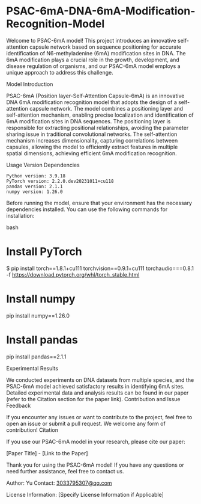 # PSAC-6mA-DNA-6mA-Modification-Recognition-Model
Welcome to PSAC-6mA model! This project introduces an innovative self-attention capsule network based on sequence positioning for accurate identification of N6-methyladenine (6mA) modification sites in DNA. The 6mA modification plays a crucial role in the growth, development, and disease regulation of organisms, and our PSAC-6mA model employs a unique approach to address this challenge.

Model Introduction

PSAC-6mA (Position layer-Self-Attention Capsule-6mA) is an innovative DNA 6mA modification recognition model that adopts the design of a self-attention capsule network. The model combines a positioning layer and self-attention mechanism, enabling precise localization and identification of 6mA modification sites in DNA sequences. The positioning layer is responsible for extracting positional relationships, avoiding the parameter sharing issue in traditional convolutional networks. The self-attention mechanism increases dimensionality, capturing correlations between capsules, allowing the model to efficiently extract features in multiple spatial dimensions, achieving efficient 6mA modification recognition.

Usage
Version Dependencies

    Python version: 3.9.18
    PyTorch version: 2.2.0.dev20231011+cu118
    pandas version: 2.1.1
    numpy version: 1.26.0

Before running the model, ensure that your environment has the necessary dependencies installed. You can use the following commands for installation:

bash

# Install PyTorch
$ pip install torch==1.8.1+cu111 torchvision==0.9.1+cu111 torchaudio===0.8.1 -f https://download.pytorch.org/whl/torch_stable.html

# Install numpy
pip install numpy==1.26.0

# Install pandas
pip install pandas==2.1.1

Experimental Results

We conducted experiments on DNA datasets from multiple species, and the PSAC-6mA model achieved satisfactory results in identifying 6mA sites. Detailed experimental data and analysis results can be found in our paper (refer to the Citation section for the paper link).
Contribution and Issue Feedback

If you encounter any issues or want to contribute to the project, feel free to open an issue or submit a pull request. We welcome any form of contribution!
Citation

If you use our PSAC-6mA model in your research, please cite our paper:

[Paper Title] - [Link to the Paper]

Thank you for using the PSAC-6mA model! If you have any questions or need further assistance, feel free to contact us.

Author: Yu
Contact: 3033795307@qq.com

License Information: [Specify License Information if Applicable]
